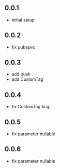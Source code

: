 ## 0.0.1

* initial setup

## 0.0.2

* fix pubspec

## 0.0.3

* add push
* add CustomTag

## 0.0.4

* fix CustomTag bug

## 0.0.5

* fix parameter nullable

## 0.0.6

* fix parameter nullable